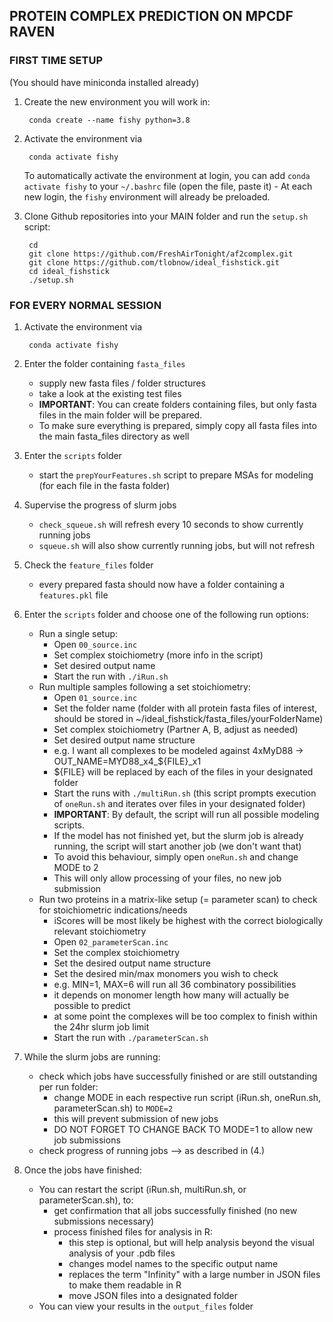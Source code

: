 ## PROTEIN COMPLEX PREDICTION ON MPCDF RAVEN


### FIRST TIME SETUP

(You should have miniconda installed already)

1. Create the new environment you will work in:

        conda create --name fishy python=3.8


2. Activate the environment via

        conda activate fishy

    To automatically activate the environment at login, you can add `conda activate fishy` to your `~/.bashrc` file (open the file, paste it) - At each new login, the `fishy` environment will already be preloaded.


3. Clone Github repositories into your MAIN folder and run the `setup.sh` script:

        cd
        git clone https://github.com/FreshAirTonight/af2complex.git
        git clone https://github.com/tlobnow/ideal_fishstick.git
        cd ideal_fishstick
        ./setup.sh



### FOR EVERY NORMAL SESSION

1. Activate the environment via 

        conda activate fishy

2. Enter the folder containing `fasta_files`
    - supply new fasta files / folder structures
    - take a look at the existing test files
    - **IMPORTANT**: You can create folders containing files, but only fasta files in the main folder will be prepared.
    - To make sure everything is prepared, simply copy all fasta files into the main fasta_files directory as well

3. Enter the `scripts` folder
    - start the `prepYourFeatures.sh` script to prepare MSAs for modeling (for each file in the fasta folder)

4. Supervise the progress of slurm jobs
    - `check_squeue.sh` will refresh every 10 seconds to show currently running jobs
    - `squeue.sh` will also show currently running jobs, but will not refresh

5. Check the `feature_files` folder
    - every prepared fasta should now have a folder containing a `features.pkl` file

6. Enter the `scripts` folder and choose one of the following run options:
    - Run a single setup:
        - Open `00_source.inc`
        - Set complex stoichiometry (more info in the script)
        - Set desired output name
        - Start the run with `./iRun.sh`
    - Run multiple samples following a set stoichiometry:
        - Open `01_source.inc`
        - Set the folder name (folder with all protein fasta files of interest, should be stored in ~/ideal_fishstick/fasta_files/yourFolderName)
        - Set complex stoichiometry (Partner A, B, adjust as needed)
        - Set desired output name structure
        - e.g. I want all complexes to be modeled against 4xMyD88 -> OUT_NAME=MYD88_x4_${FILE}_x1
        - ${FILE} will be replaced by each of the files in your designated folder
        - Start the runs with `./multiRun.sh` (this script prompts execution of `oneRun.sh` and iterates over files in your designated folder)
        - **IMPORTANT**: By default, the script will run all possible modeling scripts.
        - If the model has not finished yet, but the slurm job is already running, the script will start another job (we don't want that)
        - To avoid this behaviour, simply open `oneRun.sh` and change MODE to 2
        - This will only allow processing of your files, no new job submission
    - Run two proteins in a matrix-like setup (= parameter scan) to check for stoichiometric indications/needs
        - iScores will be most likely be highest with the correct biologically relevant stoichiometry
        - Open `02_parameterScan.inc`
        - Set the complex stoichiometry
        - Set the desired output name structure
        - Set the desired min/max monomers you wish to check
        - e.g. MIN=1, MAX=6 will run all 36 combinatory possibilities
        - it depends on monomer length how many will actually be possible to predict
        - at some point the complexes will be too complex to finish within the 24hr slurm job limit
        - Start the run with `./parameterScan.sh`

7. While the slurm jobs are running:
    - check which jobs have successfully finished or are still outstanding per run folder:
        - change MODE in each respective run script (iRun.sh, oneRun.sh, parameterScan.sh) to `MODE=2`
        - this will prevent submission of new jobs
        - DO NOT FORGET TO CHANGE BACK TO MODE=1 to allow new job submissions
    - check progress of running jobs --> as described in (4.)

8. Once the jobs have finished:
    - You can restart the script (iRun.sh, multiRun.sh, or parameterScan.sh), to:
        - get confirmation that all jobs successfully finished (no new submissions necessary)
        - process finished files for analysis in R:
            - this step is optional, but will help analysis beyond the visual analysis of your .pdb files
            - changes model names to the specific output name
            - replaces the term "Infinity" with a large number in JSON files to make them readable in R
            - move JSON files into a designated folder
    - You can view your results in the `output_files` folder
